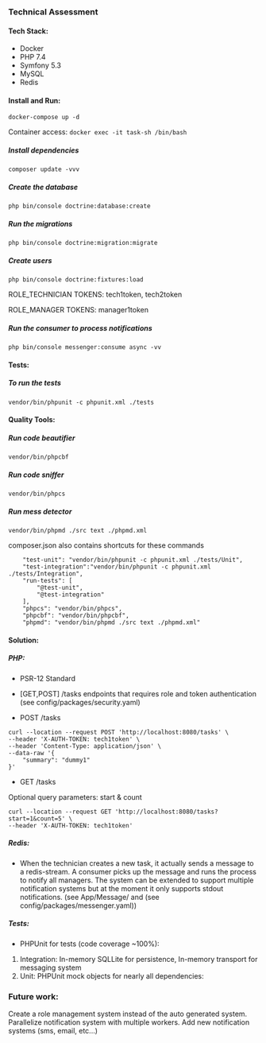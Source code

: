 ### Technical Assessment

#### Tech Stack:
- Docker
- PHP 7.4
- Symfony 5.3
- MySQL
- Redis

#### Install and Run:

```docker-compose up -d```

Container access: ```docker exec -it task-sh /bin/bash```

##### Install dependencies

```composer update -vvv```

##### Create the database
```php bin/console doctrine:database:create```

##### Run the migrations
```php bin/console doctrine:migration:migrate```

##### Create users
```php bin/console doctrine:fixtures:load```

ROLE_TECHNICIAN TOKENS: tech1token, tech2token

ROLE_MANAGER TOKENS: manager1token

##### Run the consumer to process notifications
```php bin/console messenger:consume async -vv```

#### Tests:

##### To run the tests

```vendor/bin/phpunit -c phpunit.xml ./tests```

#### Quality Tools:

##### Run code beautifier

```vendor/bin/phpcbf```

##### Run code sniffer

```vendor/bin/phpcs```

##### Run mess detector

```vendor/bin/phpmd ./src text ./phpmd.xml```

composer.json also contains shortcuts for these commands

        "test-unit": "vendor/bin/phpunit -c phpunit.xml ./tests/Unit",
        "test-integration":"vendor/bin/phpunit -c phpunit.xml ./tests/Integration",
        "run-tests": [
            "@test-unit",
            "@test-integration"
        ],
        "phpcs": "vendor/bin/phpcs",
        "phpcbf": "vendor/bin/phpcbf",
        "phpmd": "vendor/bin/phpmd ./src text ./phpmd.xml"

#### Solution:

##### PHP:
- PSR-12 Standard

- [GET,POST] /tasks endpoints that requires role and token authentication (see config/packages/security.yaml)

- POST /tasks
```
curl --location --request POST 'http://localhost:8080/tasks' \
--header 'X-AUTH-TOKEN: tech1token' \
--header 'Content-Type: application/json' \
--data-raw '{
    "summary": "dummy1"
}'
```

- GET /tasks

Optional query parameters: start & count
```
curl --location --request GET 'http://localhost:8080/tasks?start=1&count=5' \
--header 'X-AUTH-TOKEN: tech1token'
```

##### Redis:
- When the technician creates a new task, it actually sends a message to a redis-stream. 
A consumer picks up the message and runs the process to notify all managers.
The system can be extended to support multiple notification systems but at the moment it only supports stdout notifications.
(see App/Message/ and (see config/packages/messenger.yaml))


##### Tests:
- PHPUnit for tests (code coverage ~100%):
1) Integration: In-memory SQLLite for persistence, In-memory transport for messaging system
2) Unit: PHPUnit mock objects for nearly all dependencies:


### Future work:

Create a role management system instead of the auto generated system.
Parallelize notification system with multiple workers.
Add new notification systems (sms, email, etc...)









